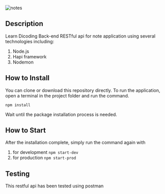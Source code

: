![notes](https://socialify.git.ci/farulwananda/notes-app-api/image?description=1&descriptionEditable=Creating%20a%20RESTful%20api%20using%20the%20Hapi%20framework%20and%20Node.js&font=Raleway&language=1&name=1&owner=1&pattern=Charlie%20Brown&theme=Dark)

## Description

Learn Dicoding Back-end RESTful api for note application using several technologies including:

1. Node.js
2. Hapi framework
3. Nodemon

## How to Install

You can clone or download this repository directly. To run the application, open a terminal in the project folder and run the command.

`npm install`

Wait until the package installation process is needed.

## How to Start

After the installation complete, simply run the command again with

1. for development `npm start-dev`
2. for production `npm start-prod`

## Testing

This restful api has been tested using postman
